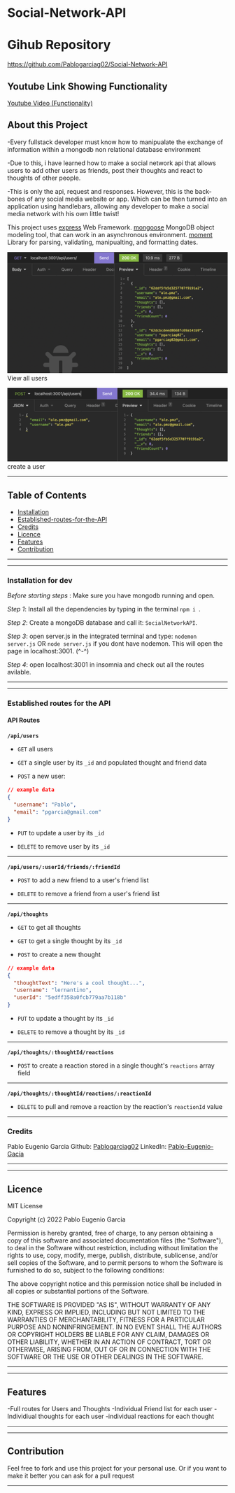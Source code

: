 # Social-Network-API

# Gihub Repository
https://github.com/Pablogarciag02/Social-Network-API

## Youtube Link Showing Functionality
[Youtube Video (Functionality)](https://youtu.be/waw2NmxSmaQ)
## About this Project
-Every fullstack developer must know how to manipualate the exchange of information within a mongodb non relational database environment

-Due to this, i have learned how to make a social network api that allows users to add other users as friends, post their thoughts and react to thoughts of other people.

-This is only the api, request and responses. However, this is the back-bones of any social media website or app. Which can be then turned into an application using handlebars, allowing any developer to make a social media network with his own little twist!

This project uses
[express](https://www.npmjs.com/package/express) Web Framework.
[mongoose](https://www.npmjs.com/package/mongoose) MongoDB object modeling tool, that can work in an asynchronous environment.
[moment](https://www.npmjs.com/package/moment) Library for parsing, validating, manipualting, and formatting dates.




![Example](/Assets/Example1.png)
View all users

![Example2](/Assets/Example2.png)
create a user 

---
## Table of Contents
- [Installation](###installation-for-dev)
- [Established-routes-for-the-API](#established-routes-for-the-api)
- [Credits](#credits)
- [Licence](#licence)
- [Features](#features)
- [Contribution](#contribution)

---


---
### Installation for dev
*Before starting steps* : Make sure you have mongodb running and open.

*Step 1*: Install all the dependencies by typing in the terminal `npm i `.

*Step 2*: Create a mongoDB database and call it: `SocialNetworkAPI`.

*Step 3*:  open server.js in the integrated terminal and type: `nodemon server.js` OR `node server.js` if you dont have nodemon. This will open the page in localhost:3001. (^-^)

*Step 4*: open localhost:3001 in insomnia and check out all the routes avilable.

---

---
### Established routes for the API
#### API Routes

**`/api/users`**

* `GET` all users 

* `GET` a single user by its `_id` and populated thought and friend data

* `POST` a new user:

```json
// example data
{
  "username": "Pablo",
  "email": "pgarcia@gmail.com"
}
```

* `PUT` to update a user by its `_id`

* `DELETE` to remove user by its `_id`

---

**`/api/users/:userId/friends/:friendId`**

* `POST` to add a new friend to a user's friend list

* `DELETE` to remove a friend from a user's friend list

---

**`/api/thoughts`**

* `GET` to get all thoughts

* `GET` to get a single thought by its `_id`

* `POST` to create a new thought

```json
// example data
{
  "thoughtText": "Here's a cool thought...",
  "username": "lernantino",
  "userId": "5edff358a0fcb779aa7b118b"
}
```

* `PUT` to update a thought by its `_id`

* `DELETE` to remove a thought by its `_id`

---

**`/api/thoughts/:thoughtId/reactions`**

* `POST` to create a reaction stored in a single thought's `reactions` array field

---

**`/api/thoughts/:thoughtId/reactions/:reactionId`**

* `DELETE` to pull and remove a reaction by the reaction's `reactionId` value

---
### Credits
Pablo Eugenio Garcia
Github: [Pablogarciag02](https://github.com/Pablogarciag02)
LinkedIn: [Pablo-Eugenio-Gacía](https://www.linkedin.com/in/pablo-garc%C3%ADa-08842621b/)

---

---
## Licence
MIT License

Copyright (c) 2022 Pablo Eugenio Garcia

Permission is hereby granted, free of charge, to any person obtaining a copy
of this software and associated documentation files (the "Software"), to deal
in the Software without restriction, including without limitation the rights
to use, copy, modify, merge, publish, distribute, sublicense, and/or sell
copies of the Software, and to permit persons to whom the Software is
furnished to do so, subject to the following conditions:

The above copyright notice and this permission notice shall be included in all
copies or substantial portions of the Software.

THE SOFTWARE IS PROVIDED "AS IS", WITHOUT WARRANTY OF ANY KIND, EXPRESS OR
IMPLIED, INCLUDING BUT NOT LIMITED TO THE WARRANTIES OF MERCHANTABILITY,
FITNESS FOR A PARTICULAR PURPOSE AND NONINFRINGEMENT. IN NO EVENT SHALL THE
AUTHORS OR COPYRIGHT HOLDERS BE LIABLE FOR ANY CLAIM, DAMAGES OR OTHER
LIABILITY, WHETHER IN AN ACTION OF CONTRACT, TORT OR OTHERWISE, ARISING FROM,
OUT OF OR IN CONNECTION WITH THE SOFTWARE OR THE USE OR OTHER DEALINGS IN THE
SOFTWARE.

---

---
## Features
-Full routes for Users and Thoughts
-Individual Friend list for each user
-Individiual thoughts for each user
-individual reactions for each thought

---

---
## Contribution
Feel free to fork and use this project for your personal use. Or if you want to make it better you can ask for a pull request 

---